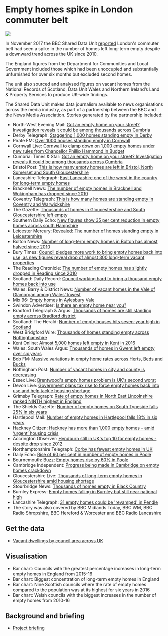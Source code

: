 # Empty homes spike in London commuter belt

![](https://news.files.bbci.co.uk/vj/live/idt-images/chart-emptyHOMESincreases/emptyHOMESincreases_upizs.png)

In November 2017 the BBC Shared Data Unit [reported](http://www.bbc.co.uk/news/uk-england-41968461) London's commuter belt had seen a spike in the number of homes left long-term empty despite a downward trend across the UK since 2010.

The England figures from the Department for Communities and Local Government included those which had been unoccupied and substantially unfurnished for over six months but excluded second homes.

The unit also sourced and analysed figures on vacant homes from the National Records of Scotland, Data Unit Wales and Northern Ireland’s Land & Property Services to produce UK-wide findings.

The Shared Data Unit makes data journalism available to news organisations across the media industry, as part of a partnership between the BBC and the News Media Association. Stories generated by the partnership included:

* North-West Evening Mail: [Got an empty home on your street? Investigation reveals it could be among thousands across Cumbria](http://www.nwemail.co.uk/news/Got-an-empty-home-on-your-street-Investigation-reveals-it-could-be-among-thousands-across-Cumbria-30724c1c-5867-4c18-800d-32fac304d1aa-ds) 
* Derby Telegraph: [Staggering 1,000 homes standing empty in Derby](http://www.derbytelegraph.co.uk/news/local-news/staggering-1000-homes-standing-empty-824097)
* Pirate FM: [Over 1000 houses standing empty in Cornwall](https://www.piratefm.co.uk/news/latest-news/2437055/over-1000-houses-standing-empty-in-cornwall/)
* Cornwall Live: [Cornwall to clamp down on 1,000 empty homes under new rules from Chancellor Phillip Hammond in Budget](http://www.cornwalllive.com/news/cornwall-news/empty-house-cornwall-chancellor-hammond-825166)
* Cumbria: Times & Star: [Got an empty home on your street? Investigation reveals it could be among thousands across Cumbria](http://www.timesandstar.co.uk/news/other/Got-an-empty-home-on-your-street-Investigation-reveals-it-could-be-among-thousands-across-Cumbria-30724c1c-5867-4c18-800d-32fac304d1aa-ds)
* Bristol Post: [This is how many empty homes are left in Bristol, North Somerset and South Gloucestershire](http://www.bristolpost.co.uk/news/bristol-news/how-many-empty-homes-left-824713)
* Lancashire Telegraph: [East Lancashire one of the worst in the country for long-term empty homes](http://www.lancashiretelegraph.co.uk/news/15682932.REVEALED__How_many_empty_houses_are_there_in_your_town/)
* Bracknell News: [The number of empty homes in Bracknell and Wokingham has dropped since 2010](http://www.bracknellnews.co.uk/news/15669686.Significant_fall_in_number_of_empty_homes/)
* Coventry Telegraph: [This is how many homes are standing empty in Coventry and Warwickshire](http://www.coventrytelegraph.net/news/coventry-news/how-many-homes-standing-empty-13944613)
* The Gazette: [Thousands of homes in Gloucestershire and South Gloucestershire left empty](http://www.gazetteseries.co.uk/news/15681458.Thousands_of_homes_in_Gloucestershire_and_South_Gloucestershire_left_empty/)
* Southern Daily Echo: [New figures show 35 per cent reduction in empty homes across south Hampshire](http://www.dailyecho.co.uk/news/15681399.Number_of_vacant_homes_slashed_by_35_per_cent/)
* Leicester Mercury: [Revealed: The number of homes standing empty in Leicestershire](http://www.leicestermercury.co.uk/news/leicester-news/revealed-number-homes-standing-empty-821914)
* Bolton News: [Number of long-term empty homes in Bolton has almost halved since 2010](http://www.theboltonnews.co.uk/news/bolton/15681413.REVEALED__The_number_of_long_term_empty_homes_in_Bolton_today_compared_to_2010/)
* Bury Times: [Council pledges more work to bring empty homes back into use, as new figures reveal drop of almost 300 long-term vacant properties](http://www.burytimes.co.uk/news/15681419.Council_pledges_more_work_to_bring_empty_homes_back_into_use__as_new_figures_reveal_extent_of_problem/)
* The Reading Chronicle: [The number of empty homes has slightly dropped in Reading since 2010](http://www.readingchronicle.co.uk/News/15669701.Number_of_empty_homes_slowly_drops/)
* Scotland: Daily Record: [Council working hard to bring a thousand empty homes back into use](http://www.dailyrecord.co.uk/news/local-news/council-working-hard-bring-thousand-11577933)
* Wales: Barry & District News: [Number of vacant homes in the Vale of Glamorgan among Wales' lowest](http://www.barryanddistrictnews.co.uk/news/15682463.Number_of_vacant_homes_in_the_Vale_of_Glamorgan_among_Wales__lowest/)
* Mix 96: [Empty homes in Aylesbury Vale](https://www.mix96.co.uk/news/local/2436884/empty-homes-in-aylesbury-vale/)
* Swindon Advertiser: [Is there an empty home near you?](http://www.swindonadvertiser.co.uk/News/15681475.Is_there_an_empty_home_near_you_/)
* Bradford Telegraph & Argus: [Thousands of homes are still standing empty across Bradford district](http://www.thetelegraphandargus.co.uk/news/15680852.Nearly_4_000_homes_standing_empty_in_Bradford/)
* Scotland: The Herald: [Number of empty houses hits seven-year high in Scotland](http://www.heraldscotland.com/news/15680826.Number_of_empty_houses_hits_seven_year_high_in_Scotland/)
* West Bridgford Wire: [Thousands of homes standing empty across Nottinghamshire](http://westbridgfordwire.com/empty-homes-notts/)
* Kent Online: [Almost 5,000 homes left empty in Kent in 2016](http://www.kentonline.co.uk/kent/news/nearly-5000-empty-homes-in-kent-135818/)
* Wales: South Wales Argus: [Thousands of homes in Gwent left empty over six years](http://www.southwalesargus.co.uk/news/15680989.Thousands_of_homes_in_Gwent_left_empty_over_six_years/)
* Bob FM: [Massive variations in empty home rates across Herts, Beds and Bucks](http://www.bobfm.co.uk/news/local-news/massive-variations-in-empty-home-rates-across-herts-beds-and-bucks/)
* Nottingham Post: [Number of vacant homes in city and county is decreasing](http://www.nottinghampost.com/news/local-news/number-vacant-homes-city-county-835311)
* Essex Live: [Brentwood's empty homes problem is UK's second worst](http://www.essexlive.news/news/essex-news/brentwoods-empty-homes-problem-uks-822176)
* Devon Live: [Government plans tax rise to force empty homes back into use and help tackle housing shortage](http://www.devonlive.com/news/devon-news/government-plans-tax-rise-force-835462)
* Grimsby Telegraph: [Rate of empty homes in North East Lincolnshire ranked NINTH highest in England](http://www.grimsbytelegraph.co.uk/news/grimsby-news/rate-empty-homes-north-east-837496)
* The Shields Gazette: [Number of empty homes on South Tyneside falls 25% in six years](https://www.shieldsgazette.com/news/number-of-empty-homes-on-south-tyneside-falls-25-in-six-years-1-8880405)
* Hartlepool Mail: [Number of empty homes in Hartlepool falls 18% in six years](https://www.hartlepoolmail.co.uk/news/number-of-empty-homes-in-hartlepool-falls-18-in-six-years-1-8881727)
* Hackney Citizen: [Hackney has more than 1,000 empty homes – amid ‘urgent’ housing crisis](https://www.hackneycitizen.co.uk/2017/11/29/hackney-more-than-1000-empty-homes-urgent-housing-crisis/)
* Accrington Observer: [Hyndburn still in UK's top 10 for empty homes - despite drop since 2012](http://www.accringtonobserver.co.uk/news/hyndburn-still-uks-top-10-13971820)
* Northamptonshire Telegraph: [Corby has fewest empty homes in UK](https://www.northantstelegraph.co.uk/news/corby-has-fewest-empty-homes-in-uk-1-8267886)
* Daily Echo: [Rise of 60 per cent in number of empty homes in Poole](http://www.bournemouthecho.co.uk/newS/15690073.Poole_sees_number_of_empty_homes_more_than_double_in_a_year/)
* Bournemouth: Buzz: [Empty homes rise by 60% in Poole](http://buzz.bournemouth.ac.uk/2017/11/empty-homes-rise-60-per-cent-poole/)
* Cambridge Independent: [Progress being made in Cambridge on empty homes crackdown](http://www.cambridgeindependent.co.uk/news/cambridge/progress-being-made-in-cambridge-on-empty-homes-crackdown-1-5303123)
* Gloucestershire Live: [Thousands of long-term empty homes in Gloucestershire amid housing shortage](http://www.gloucestershirelive.co.uk/news/cheltenham-news/thousands-long-term-empty-homes-864222)
* Stourbridge News: [Thousands of homes empty in Black Country](http://www.stourbridgenews.co.uk/NEWS/15694502.Thousands_of_homes_empty_in_Black_Country/)
* Burnley Express: [Empty homes falling in Burnley but still near national high](https://www.burnleyexpress.net/news/empty-homes-falling-in-burnley-but-still-near-national-high-1-8888469)
* Lancashire Telegraph: [31 empty homes could be 'revamped' in Pendle](http://www.lancashiretelegraph.co.uk/news/16083175.31_empty_homes_could_be___39_revamped__39__in_Pendle/)
* The story was also covered by BBC Midlands Today, BBC WM, BBC Radio Shropshire, BBC Hereford & Worcester and BBC Radio Lancashire

## Get the data

* [Vacant dwellings by council area across UK](https://docs.google.com/spreadsheets/d/11cxzxFNcvetTm4O-Brai68r8JsWeDDps_ArpqQsaH0g/edit)

## Visualisation

* Bar chart: Councils with the greatest percentage increases in long-term empty homes in England from 2015-16
* Bar chart: Biggest concentration of long-term empty homes in England
* Bar chart: Nine Scottish councils where the rate of empty homes compared to the population was at its highest for six years in 2016
* Bar chart: Welsh councils with the biggest increases in the number of empty homes from 2010-16

## Background and briefing

* [Project briefing](https://docs.google.com/document/d/1qp3P5gsUCCR1gg-BBxO5W8QhqKr0yVvw9EEnQIoNcIk/edit)
